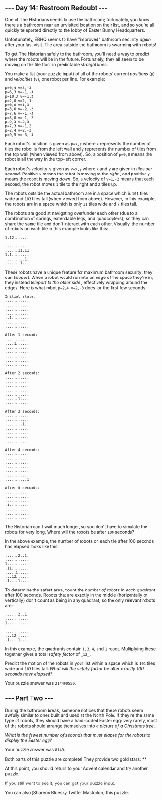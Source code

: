 ## \--- Day 14: Restroom Redoubt ---

One of The Historians needs to use the bathroom; fortunately, you know there's
a bathroom near an unvisited location on their list, and so you're all quickly
teleported directly to the lobby of Easter Bunny Headquarters.

Unfortunately, EBHQ seems to have "improved" bathroom security _again_ after
your last visit. The area outside the bathroom is swarming with robots!

To get The Historian safely to the bathroom, you'll need a way to predict
where the robots will be in the future. Fortunately, they all seem to be
moving on the tile floor in predictable _straight lines_.

You make a list (your puzzle input) of all of the robots' current _positions_
(`p`) and _velocities_ (`v`), one robot per line. For example:

    
    
    p=0,4 v=3,-3
    p=6,3 v=-1,-3
    p=10,3 v=-1,2
    p=2,0 v=2,-1
    p=0,0 v=1,3
    p=3,0 v=-2,-2
    p=7,6 v=-1,-3
    p=3,0 v=-1,-2
    p=9,3 v=2,3
    p=7,3 v=-1,2
    p=2,4 v=2,-3
    p=9,5 v=-3,-3
    

Each robot's position is given as `p=x,y` where `x` represents the number of
tiles the robot is from the left wall and `y` represents the number of tiles
from the top wall (when viewed from above). So, a position of `p=0,0` means
the robot is all the way in the top-left corner.

Each robot's velocity is given as `v=x,y` where `x` and `y` are given in
_tiles per second_. Positive `x` means the robot is moving to the _right_ ,
and positive `y` means the robot is moving _down_. So, a velocity of `v=1,-2`
means that each second, the robot moves `1` tile to the right and `2` tiles
up.

The robots outside the actual bathroom are in a space which is `101` tiles
wide and `103` tiles tall (when viewed from above). However, in this example,
the robots are in a space which is only `11` tiles wide and `7` tiles tall.

The robots are good at navigating over/under each other (due to a combination
of springs, extendable legs, and quadcopters), so they can share the same tile
and don't interact with each other. Visually, the number of robots on each
tile in this example looks like this:

    
    
    1.12.......
    ...........
    ...........
    ......11.11
    1.1........
    .........1.
    .......1...
    

These robots have a unique feature for maximum bathroom security: they can
_teleport_. When a robot would run into an edge of the space they're in, they
instead _teleport to the other side_ , effectively wrapping around the edges.
Here is what robot `p=2,4 v=2,-3` does for the first few seconds:

    
    
    Initial state:
    ...........
    ...........
    ...........
    ...........
    ..1........
    ...........
    ...........
    
    After 1 second:
    ...........
    ....1......
    ...........
    ...........
    ...........
    ...........
    ...........
    
    After 2 seconds:
    ...........
    ...........
    ...........
    ...........
    ...........
    ......1....
    ...........
    
    After 3 seconds:
    ...........
    ...........
    ........1..
    ...........
    ...........
    ...........
    ...........
    
    After 4 seconds:
    ...........
    ...........
    ...........
    ...........
    ...........
    ...........
    ..........1
    
    After 5 seconds:
    ...........
    ...........
    ...........
    .1.........
    ...........
    ...........
    ...........
    

The Historian can't wait much longer, so you don't have to simulate the robots
for very long. Where will the robots be after `100` seconds?

In the above example, the number of robots on each tile after 100 seconds has
elapsed looks like this:

    
    
    ......2..1.
    ...........
    1..........
    .11........
    .....1.....
    ...12......
    .1....1....
    

To determine the safest area, count the _number of robots in each quadrant_
after 100 seconds. Robots that are exactly in the middle (horizontally or
vertically) don't count as being in any quadrant, so the only relevant robots
are:

    
    
    ..... 2..1.
    ..... .....
    1.... .....
               
    ..... .....
    ...12 .....
    .1... 1....
    

In this example, the quadrants contain `1`, `3`, `4`, and `1` robot.
Multiplying these together gives a total _safety factor_ of `_12_`.

Predict the motion of the robots in your list within a space which is `101`
tiles wide and `103` tiles tall. _What will the safety factor be after exactly
100 seconds have elapsed?_

Your puzzle answer was `214400550`.

## \--- Part Two ---

During the bathroom break, someone notices that these robots seem awfully
similar to ones built and used at the North Pole. If they're the same type of
robots, they should have a hard-coded Easter egg: very rarely, most of the
robots should arrange themselves into _a picture of a Christmas tree_.

_What is the fewest number of seconds that must elapse for the robots to
display the Easter egg?_

Your puzzle answer was `8149`.

Both parts of this puzzle are complete! They provide two gold stars: **

At this point, you should return to your Advent calendar and try another
puzzle.

If you still want to see it, you can get your puzzle input.

You can also [Shareon Bluesky Twitter Mastodon] this puzzle.

